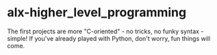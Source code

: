 # alx-higher_level_programming
The first projects are more "C-oriented" - no tricks, no funky syntax - simple! If you've already played with Python, don't worry, fun things will come.
